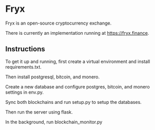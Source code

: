 # Fryx

Fryx is an open-source cryptocurrency exchange.

There is currently an implementation running at https://fryx.finance.

## Instructions

To get it up and running, first create a virtual environment and install
requirements.txt.

Then install postgresql, bitcoin, and monero.

Create a new database and configure postgres, bitcoin, and monero settings in env.py.

Sync both blockchains and run setup.py to setup the databases.

Then run the server using flask.

In the background, run blockchain\_monitor.py
